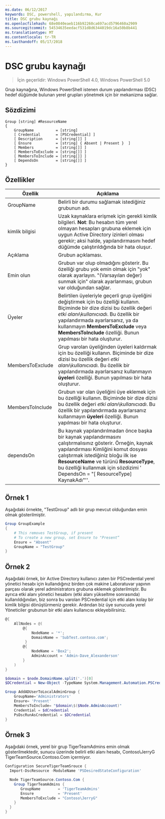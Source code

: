 ```yaml
---
ms.date: 06/12/2017
keywords: DSC, powershell, yapılandırma, Kur
title: DSC grubu kaynağı
ms.openlocfilehash: 68e0840eaeb116b92260ca697acd5796460a2909
ms.sourcegitcommit: 54534635eedacf531d8d6344019dc16a50b8b441
ms.translationtype: MT
ms.contentlocale: tr-TR
ms.lasthandoff: 05/17/2018
---
```

# <a name="dsc-group-resource"></a>DSC grubu kaynağı

> İçin geçerlidir: Windows PowerShell 4.0, Windows PowerShell 5.0

Grup kaynağına, Windows PowerShell istenen durum yapılandırması (DSC) hedef düğümde bulunan yerel grupları yönetmek için bir mekanizma sağlar.

## <a name="syntax"></a>Sözdizimi

```
Group [string] #ResourceName
{
    GroupName          = [string]
    [ Credential       = [PSCredential] ]
    [ Description      = [string[]] ]
    [ Ensure           = [string] { Absent | Present }  ]
    [ Members          = [string[]] ]
    [ MembersToExclude = [string[]] ]
    [ MembersToInclude = [string[]] ]
    [ DependsOn        = [string[]] ]
}
```

## <a name="properties"></a>Özellikler

|  Özellik  |  Açıklama   |
|---|---|
| GroupName| Belirli bir durumu sağlamak istediğiniz grubunun adı.|
| kimlik bilgisi| Uzak kaynaklara erişmek için gerekli kimlik bilgileri. **Not**: Bu hesabın tüm yerel olmayan hesapları grubuna eklemek için uygun Active Directory izinleri olması gerekir; aksi halde, yapılandırmasını hedef düğümde çalıştırıldığında bir hata oluşur.
| Açıklama| Grubun açıklaması.|
| Emin olun| Grubun var olup olmadığını gösterir. Bu özelliği grubu yok emin olmak için "yok" olarak ayarlayın. "(Varsayılan değer) sunmak için" olarak ayarlanması, grubun var olduğundan sağlar.|
| Üyeler| Belirtilen üyeleriyle geçerli grup üyeliğini değiştirmek için bu özelliği kullanın. Biçiminde bir dize dizisi bu özellik değeri *etki alanı*\\*kullanıcıadı*. Bu özellik bir yapılandırmada ayarlarsanız, ya da kullanmayın **MembersToExclude** veya **MembersToInclude** özelliği. Bunun yapılması bir hata oluşturur.|
| MembersToExclude| Grup varolan üyeliğinden üyeleri kaldırmak için bu özelliği kullanın. Biçiminde bir dize dizisi bu özellik değeri *etki alanı*\\*kullanıcıadı*. Bu özellik bir yapılandırmada ayarlarsanız kullanmayın **üyeleri** özelliği. Bunun yapılması bir hata oluşturur.|
| MembersToInclude| Grubun var olan üyeliğini üye eklemek için bu özelliği kullanın. Biçiminde bir dize dizisi bu özellik değeri *etki alanı*\\*kullanıcıadı*. Bu özellik bir yapılandırmada ayarlarsanız kullanmayın **üyeleri** özelliği. Bunun yapılması bir hata oluşturur.|
| dependsOn | Bu kaynak yapılandırılmadan önce başka bir kaynak yapılandırmasını çalıştırmalısınız gösterir. Örneğin, kaynak yapılandırması Kimliğini komut dosyası çalıştırmak istediğiniz bloğu ilk ise __ResourceName__ ve türünü __ResourceType__, bu özelliği kullanmak için sözdizimi ' DependsOn = "[ ResourceType] KaynakAdı"''.|

## <a name="example-1"></a>Örnek 1

Aşağıdaki örnekte, "TestGroup" adlı bir grup mevcut olduğundan emin olmak gösterilmiştir.

```powershell
Group GroupExample
{
    # This removes TestGroup, if present
    # To create a new group, set Ensure to "Present“
    Ensure = "Absent"
    GroupName = "TestGroup"
}
```

## <a name="example-2"></a>Örnek 2

Aşağıdaki örnek, bir Active Directory kullanıcı zaten bir PSCredential yerel yönetici hesabı için kullandığınız birden çok makine Laboratuvar yapının parçası olarak yerel administrators grubuna eklemek gösterilmiştir.
Bu ayrıca etki alanı yönetici hesabını (etki alanı yükseltme sonrasında) kullanıldığından, biz sonra bu varolan PSCredential için etki alanı kolay bir kimlik bilgisi dönüştürmeniz gerekir.
Ardından biz üye sunucuda yerel Yöneticiler grubunun bir etki alanı kullanıcısı ekleyebilirsiniz.

```powershell
@{
    AllNodes = @(
        @{
            NodeName = '*';
            DomainName = 'SubTest.contoso.com';
         }
        @{
            NodeName = 'Box2';
            AdminAccount = 'Admin-Dave_Alexanderson'
        }
    )
}

$domain = $node.DomainName.split('.')[0]
$DCredential = New-Object -TypeName System.Management.Automation.PSCredential -ArgumentList ("$domain\$($credential.Username)", $Credential.Password)

Group AddADUserToLocalAdminGroup {
    GroupName='Administrators'
    Ensure= 'Present'
    MembersToInclude= "$domain\$($Node.AdminAccount)"
    Credential = $dCredential
    PsDscRunAsCredential = $DCredential
}
```

## <a name="example-3"></a>Örnek 3

Aşağıdaki örnek, yerel bir grup TigerTeamAdmins emin olmak gösterilmektedir, sunucu üzerinde belirli etki alanı hesabı, Contoso\JerryG TigerTeamSource.Contoso.Com içermiyor.

```powershell
Configuration SecureTigerTeamSrouce {
  Import-DscResource -ModuleName 'PSDesiredStateConfiguration'

  Node TigerTeamSource.Contoso.Com {
    Group TigerTeamAdmins {
       GroupName        = 'TigerTeamAdmins'
       Ensure           = 'Present'
       MembersToExclude = "Contoso\JerryG"
    }
  }
}
```